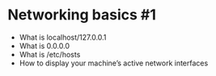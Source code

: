 #  Networking basics #1

- What is localhost/127.0.0.1
- What is 0.0.0.0
- What is /etc/hosts
- How to display your machine’s active network interfaces

